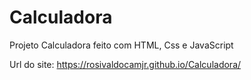 # Calculadora

Projeto Calculadora feito com HTML, Css e JavaScript

Url do site: https://rosivaldocamjr.github.io/Calculadora/
